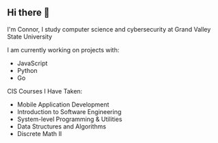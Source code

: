 ## Hi there 👋

I'm Connor, I study computer science and cybersecurity at Grand Valley State University

I am currently working on projects with:
* JavaScript
* Python
* Go

CIS Courses I Have Taken:
* Mobile Application Development
* Introduction to Software Engineering
* System-level Programming & Utilities
* Data Structures and Algorithms
* Discrete Math II

<!--
**connor-valley1/connor-valley1** is a ✨ _special_ ✨ repository because its `README.md` (this file) appears on your GitHub profile.

Here are some ideas to get you started:

- 🔭 I’m currently working on ...
- 🌱 I’m currently learning ...
- 👯 I’m looking to collaborate on ...
- 🤔 I’m looking for help with ...
- 💬 Ask me about ...
- 📫 How to reach me: ...
- 😄 Pronouns: ...
- ⚡ Fun fact: ...
-->

